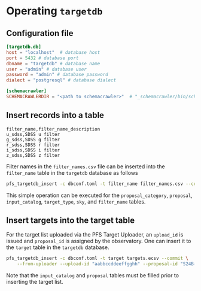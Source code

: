 # Operating `targetdb`

## Configuration file

```toml title="dbconf.toml"
[targetdb.db]
host = "localhost"  # database host
port = 5432 # database port
dbname = "targetdb" # database name
user = "admin" # database user
password = "admin" # database password
dialect = "postgresql" # database dialect

[schemacrawler]
SCHEMACRAWLERDIR = "<path to schemacrawler>"  # "_schemacrawler/bin/schemacrawler.sh" under the path will be used
```

## Insert records into a table

```csv title="filter_names.csv"
filter_name,filter_name_description
u_sdss,SDSS u filter
g_sdss,SDSS g filter
r_sdss,SDSS r filter
i_sdss,SDSS i filter
z_sdss,SDSS z filter
```

Filter names in the `filter_names.csv` file can be inserted into the `filter_name` table in the `targetdb` database as follows

```bash
pfs_targetdb_insert -c dbconf.toml -t filter_name filter_names.csv --commit
```

This simple operation can be executed for the `proposal_category`, `proposal`, `input_catalog`, `target_type`, `sky`, and `filter_name` tables.

## Insert targets into the target table

For the target list uploaded via the PFS Target Uploader,
an `upload_id` is issued and `proposal_id` is assigned by the observatory.
One can insert it to the `target` table in the `targetdb` database.

```bash
pfs_targetdb_insert -c dbconf.toml -t target targets.ecsv --commit \
    --from-uploader --upload-id "aabbccddeeffgghh" --proposal-id "S24B-QN001"
```

Note that the `input_catalog` and `proposal` tables must be filled prior to inserting the target list.

